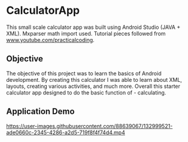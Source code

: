 # CalculatorApp
This small scale calculator app was built using Android Studio (JAVA + XML).
Mxparser math import used.
Tutorial pieces followed from www.youtube.com/practicalcoding.

## Objective
The objective of this project was to learn the basics of Android development. 
By creating this calculator I was able to learn about XML, layouts, creating various activities, and much more.
Overall this starter calculator app designed to do the basic function of - calculating. 

## Application Demo

https://user-images.githubusercontent.com/88639067/132999521-ade0660c-2345-4286-a2d5-719f8f4f74d4.mp4
